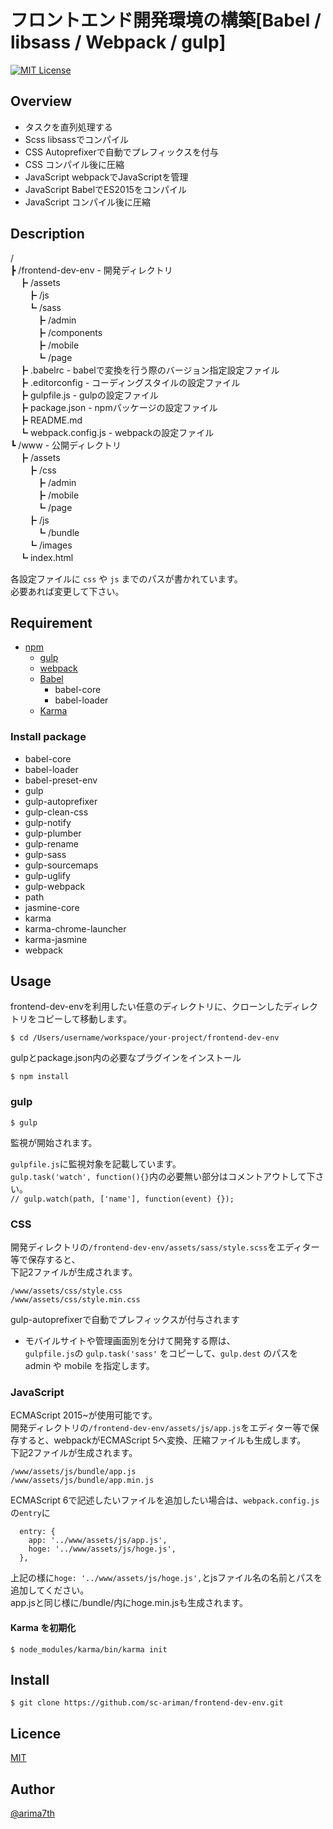 # フロントエンド開発環境の構築[Babel / libsass / Webpack / gulp]

[![MIT License](http://img.shields.io/badge/license-MIT-blue.svg?style=flat)](https://github.com/sc-ariman/tool/blob/master/LICENSE)

## Overview
 - タスクを直列処理する
 - Scss libsassでコンパイル
 - CSS Autoprefixerで自動でプレフィックスを付与
 - CSS コンパイル後に圧縮
 - JavaScript webpackでJavaScriptを管理
 - JavaScript BabelでES2015をコンパイル
 - JavaScript コンパイル後に圧縮

## Description
/  
┣ /frontend-dev-env    - 開発ディレクトリ  
　┣ /assets    
　　┣ /js  
　　┗ /sass  
　　　┣ /admin  
　　　┣ /components  
　　　┣ /mobile  
　　　┗ /page  
　┣ .babelrc          - babelで変換を行う際のバージョン指定設定ファイル  
　┣ .editorconfig     - コーディングスタイルの設定ファイル  
　┣ gulpfile.js       - gulpの設定ファイル  
　┣ package.json      - npmパッケージの設定ファイル  
　┣ README.md  
　┗ webpack.config.js  - webpackの設定ファイル  
┗ /www                 - 公開ディレクトリ  
　┣ /assets  
　　┣ /css  
　　　┣ /admin  
　　　┣ /mobile  
　　　┗ /page  
　　┣ /js  
　　　┗ /bundle  
　　┗ /images  
　┗ index.html  
  
各設定ファイルに `css` や `js` までのパスが書かれています。  
必要あれば変更して下さい。  

## Requirement
- [npm](https://www.npmjs.com)
	- [gulp](http://gulpjs.com/)
	- [webpack](https://webpack.github.io/)
	- [Babel](https://babeljs.io/)
		- babel-core
		- babel-loader
	- [Karma](https://karma-runner.github.io/1.0/index.html)

### Install package
- babel-core
- babel-loader
- babel-preset-env
- gulp
- gulp-autoprefixer
- gulp-clean-css
- gulp-notify
- gulp-plumber
- gulp-rename
- gulp-sass
- gulp-sourcemaps
- gulp-uglify
- gulp-webpack
- path
- jasmine-core
- karma
- karma-chrome-launcher
- karma-jasmine
- webpack

## Usage
frontend-dev-envを利用したい任意のディレクトリに、クローンしたディレクトリをコピーして移動します。

```
$ cd /Users/username/workspace/your-project/frontend-dev-env
```

gulpとpackage.json内の必要なプラグインをインストール

```
$ npm install
```

### gulp

```
$ gulp
```

監視が開始されます。

``gulpfile.js``に監視対象を記載しています。  
``gulp.task('watch', function(){}``内の必要無い部分はコメントアウトして下さい。  
``// gulp.watch(path, ['name'], function(event) {});``


### CSS
開発ディレクトリの``/frontend-dev-env/assets/sass/style.scss``をエディター等で保存すると、  
下記2ファイルが生成されます。  

``/www/assets/css/style.css``  
``/www/assets/css/style.min.css``  

gulp-autoprefixerで自動でプレフィックスが付与されます  

* モバイルサイトや管理画面別を分けて開発する際は、  
  ``gulpfile.js``の ``gulp.task('sass'`` をコピーして、``gulp.dest`` のパスを admin や mobile を指定します。

### JavaScript
ECMAScript 2015~が使用可能です。  
開発ディレクトリの``/frontend-dev-env/assets/js/app.js``をエディター等で保存すると、webpackがECMAScript 5へ変換、圧縮ファイルも生成します。  
下記2ファイルが生成されます。  

``/www/assets/js/bundle/app.js``  
``/www/assets/js/bundle/app.min.js``  

ECMAScript 6で記述したいファイルを追加したい場合は、``webpack.config.js``の``entry``に  

```
  entry: {
    app: '../www/assets/js/app.js',
    hoge: '../www/assets/js/hoge.js',
  },
```

上記の様に``hoge: '../www/assets/js/hoge.js',``とjsファイル名の名前とパスを追加してください。  
app.jsと同じ様に/bundle/内にhoge.min.jsも生成されます。  

#### Karma を初期化
```
$ node_modules/karma/bin/karma init
```


## Install
``$ git clone https://github.com/sc-ariman/frontend-dev-env.git ``


## Licence

[MIT](https://github.com/sc-ariman/tool/blob/master/LICENSE)

## Author

[@arima7th](http://twitter.com/arima7th)
